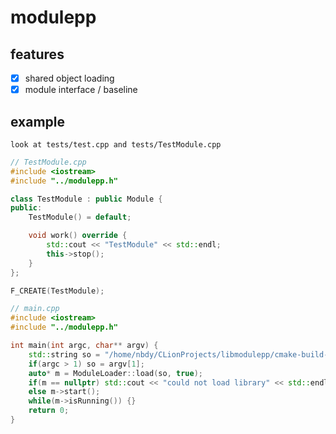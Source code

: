 # modulepp
## features
- [X] shared object loading
- [X] module interface / baseline
## example
`look at tests/test.cpp and tests/TestModule.cpp`
```c++
// TestModule.cpp
#include <iostream>
#include "../modulepp.h"

class TestModule : public Module {
public:
    TestModule() = default;

    void work() override {
        std::cout << "TestModule" << std::endl;
        this->stop();
    }
};

F_CREATE(TestModule);
```
```c++
// main.cpp
#include <iostream>
#include "../modulepp.h"

int main(int argc, char** argv) {
    std::string so = "/home/nbdy/CLionProjects/libmodulepp/cmake-build-debug/libtest_module.so";
    if(argc > 1) so = argv[1];
    auto* m = ModuleLoader::load(so, true);
    if(m == nullptr) std::cout << "could not load library" << std::endl;
    else m->start();
    while(m->isRunning()) {}
    return 0;
}
```